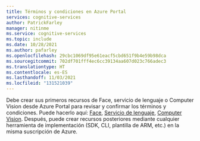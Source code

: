 ```yaml
---
title: Términos y condiciones en Azure Portal
services: cognitive-services
author: PatrickFarley
manager: nitinme
ms.service: cognitive-services
ms.topic: include
ms.date: 10/28/2021
ms.author: pafarley
ms.openlocfilehash: 29cbc1069df95e61eacf5cbd651f9b4e59b98dca
ms.sourcegitcommit: 702df701fff4ec6cc39134aa607d023c766adec3
ms.translationtype: HT
ms.contentlocale: es-ES
ms.lasthandoff: 11/03/2021
ms.locfileid: "131521039"
---
```

Debe crear sus primeros recursos de Face, servicio de lenguaje o Computer Vision desde Azure Portal para revisar y confirmar los términos y condiciones. Puede hacerlo aquí: [Face](https://portal.azure.com/#create/Microsoft.CognitiveServicesFace), [Servicio de lenguaje](https://ms.portal.azure.com/#create/Microsoft.CognitiveServicesTextAnalytics), [Computer Vision](https://portal.azure.com/#create/Microsoft.CognitiveServicesComputerVision). Después, puede crear recursos posteriores mediante cualquier herramienta de implementación (SDK, CLI, plantilla de ARM, etc.) en la misma suscripción de Azure.
